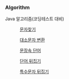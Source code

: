 ### Algorithm
Java 알고리즘(코딩테스트 대비)

<ul>
  <ol>
  <a href="https://github.com/odong2/Algorithm/blob/main/algorithm/src/String/Day1.java">
  문자찾기<a/>
  </ol>
  <ol>
  <a href="https://github.com/odong2/Algorithm/blob/main/algorithm/src/String/Day2.java">대소문자 변환</a>
  </ol>
  <ol>
   <a href="https://github.com/odong2/Algorithm/blob/main/algorithm/src/String/Day3.java">
   문장속 단어
    </a>
  </ol>
   <ol>
   <a href="https://github.com/odong2/Algorithm/blob/main/algorithm/src/String/Day4.java">단어 뒤집기</a>
  </ol>
   <ol>
   <a href="https://github.com/odong2/Algorithm/blob/main/algorithm/src/String/Day5.java">특수문자 뒤집기</a>
  </ol>
</ul>
